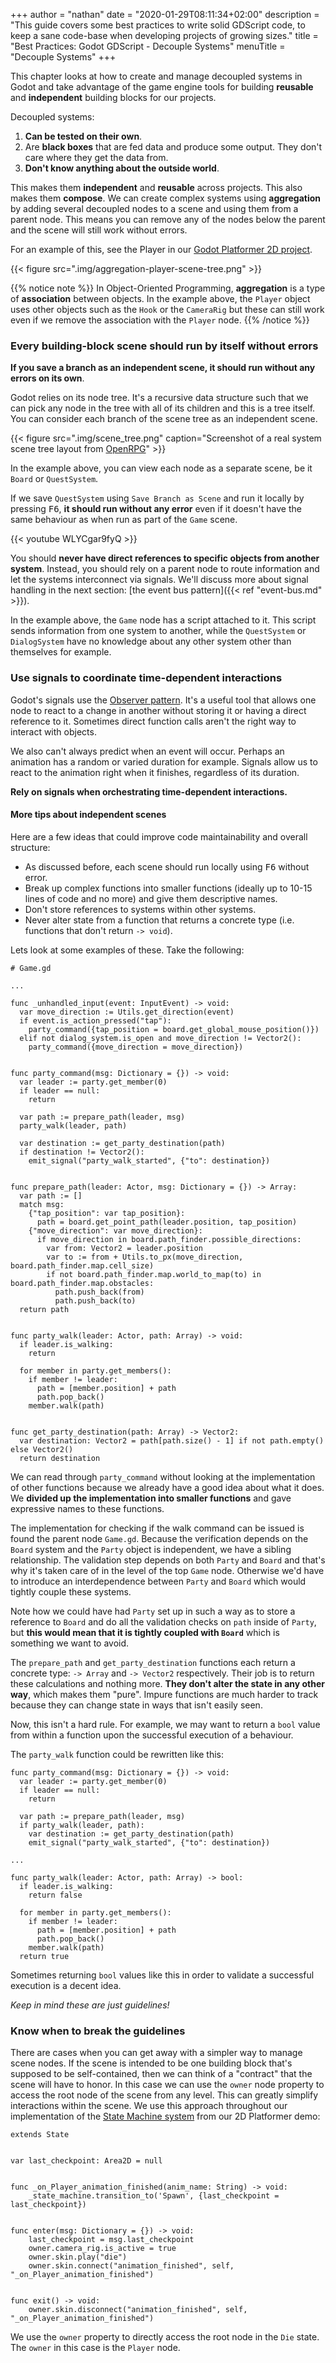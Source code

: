 +++
author = "nathan"
date = "2020-01-29T08:11:34+02:00"
description = "This guide covers some best practices to write solid GDScript code, to keep a sane code-base when developing projects of growing sizes."
title = "Best Practices: Godot GDScript - Decouple Systems"
menuTitle = "Decouple Systems"
+++

This chapter looks at how to create and manage decoupled systems in Godot and take advantage of the game engine tools for building **reusable** and **independent** building blocks for our projects.

Decoupled systems:

1. **Can be tested on their own**.
1. Are **black boxes** that are fed data and produce some output. They don't care where they get the data from.
1. **Don't know anything about the outside world**.

This makes them **independent** and **reusable** across projects. This also makes them **compose**. We can create complex systems using **aggregation** by adding several decoupled nodes to a scene and using them from a parent node. This means you can remove any of the nodes below the parent and the scene will still work without errors.

For an example of this, see the Player in our [Godot Platformer 2D project](//github.com/GDQuest/godot-platformer-2d).

{{< figure src=".img/aggregation-player-scene-tree.png" >}}

{{% notice note %}}
In Object-Oriented Programming, **aggregation** is a type of **association** between objects. In the example above, the `Player` object uses other objects such as the `Hook` or the `CameraRig` but these can still work even if we remove the association with the `Player` node.
{{% /notice %}}

### Every building-block scene should run by itself without errors

**If you save a branch as an independent scene, it should run without any errors on its own**.

Godot relies on its node tree. It's a recursive data structure such that we can pick any node in the tree with all of its children and this is a tree itself. You can consider each branch of the scene tree as an independent scene.

{{< figure
    src=".img/scene_tree.png"
    caption="Screenshot of a real system scene tree layout from [OpenRPG](//github.com/GDQuest/godot-open-rpg)" >}}

In the example above, you can view each node as a separate scene, be it `Board` or `QuestSystem`.

If we save `QuestSystem` using `Save Branch as Scene` and run it locally by pressing <kbd>F6</kbd>, **it should run without any error** even if it doesn't have the same behaviour as when run as part of the `Game` scene.

{{< youtube WLYCgar9fyQ >}}

You should **never have direct references to specific objects from another system**. Instead, you should rely on a parent node to route information and let the systems interconnect via signals. We'll discuss more about signal handling in the next section: [the event bus pattern]({{< ref "event-bus.md" >}}).

In the example above, the `Game` node has a script attached to it. This script sends information from one system to another, while the `QuestSystem` or `DialogSystem` have no knowledge about any other system other than themselves for example.

### Use signals to coordinate time-dependent interactions

Godot's signals use the [Observer pattern](//gameprogrammingpatterns.com/observer.html). It's a useful tool that allows one node to react to a change in another without storing it or having a direct reference to it. Sometimes direct function calls aren't the right way to interact with objects.

We also can't always predict when an event will occur. Perhaps an animation has a random or varied duration for example. Signals allow us to react to the animation right when it finishes, regardless of its duration.

**Rely on signals when orchestrating time-dependent interactions.**

#### More tips about independent scenes ####

Here are a few ideas that could improve code maintainability and overall structure:

  - As discussed before, each scene should run locally using <kbd>F6</kbd> without error.
  - Break up complex functions into smaller functions (ideally up to 10-15 lines of code and no more) and give them descriptive names.
  - Don't store references to systems within other systems.
  - Never alter state from a function that returns a concrete type (i.e. functions that don't return `-> void`).

  Lets look at some examples of these. Take the following:

```gdscript
# Game.gd

...

func _unhandled_input(event: InputEvent) -> void:
  var move_direction := Utils.get_direction(event)
  if event.is_action_pressed("tap"):
    party_command({tap_position = board.get_global_mouse_position()})
  elif not dialog_system.is_open and move_direction != Vector2():
    party_command({move_direction = move_direction})


func party_command(msg: Dictionary = {}) -> void:
  var leader := party.get_member(0)
  if leader == null:
    return

  var path := prepare_path(leader, msg)
  party_walk(leader, path)

  var destination := get_party_destination(path)
  if destination != Vector2():
    emit_signal("party_walk_started", {"to": destination})


func prepare_path(leader: Actor, msg: Dictionary = {}) -> Array:
  var path := []
  match msg:
    {"tap_position": var tap_position}:
      path = board.get_point_path(leader.position, tap_position)
    {"move_direction": var move_direction}:
      if move_direction in board.path_finder.possible_directions:
        var from: Vector2 = leader.position
        var to := from + Utils.to_px(move_direction, board.path_finder.map.cell_size)
        if not board.path_finder.map.world_to_map(to) in board.path_finder.map.obstacles:
          path.push_back(from)
          path.push_back(to)
  return path


func party_walk(leader: Actor, path: Array) -> void:
  if leader.is_walking:
    return

  for member in party.get_members():
    if member != leader:
      path = [member.position] + path
      path.pop_back()
    member.walk(path)


func get_party_destination(path: Array) -> Vector2:
  var destination: Vector2 = path[path.size() - 1] if not path.empty() else Vector2()
  return destination
```

We can read through `party_command` without looking at the implementation of other functions because we already have a good idea about what it does. We **divided up the implementation into smaller functions** and gave expressive names to these functions.

The implementation for checking if the walk command can be issued is found the parent node `Game.gd`. Because the verification depends on the `Board` system and the `Party` object is independent, we have a sibling relationship. The validation step depends on both `Party` and `Board` and that's why it's taken care of in the level of the top `Game` node. Otherwise we'd have to introduce an interdependence between `Party` and `Board` which would tightly couple these systems.

Note how we could have had `Party` set up in such a way as to store a reference to `Board` and do all the validation checks on `path` inside of `Party`, but **this would mean that it is tightly coupled with `Board`** which is something we want to avoid.

The `prepare_path` and `get_party_destination` functions each return a concrete type: `-> Array` and `-> Vector2` respectively. Their job is to return these calculations and nothing more. **They don't alter the state in any other way**, which makes them "pure". Impure functions are much harder to track because they can change state in ways that isn't easily seen.

Now, this isn't a hard rule. For example, we may want to return a `bool` value from within a function upon the successful execution of a behaviour.

The `party_walk` function could be rewritten like this:

```gdscript
func party_command(msg: Dictionary = {}) -> void:
  var leader := party.get_member(0)
  if leader == null:
    return

  var path := prepare_path(leader, msg)
  if party_walk(leader, path):
    var destination := get_party_destination(path)
    emit_signal("party_walk_started", {"to": destination})

...

func party_walk(leader: Actor, path: Array) -> bool:
  if leader.is_walking:
    return false

  for member in party.get_members():
    if member != leader:
      path = [member.position] + path
      path.pop_back()
    member.walk(path)
  return true
```

Sometimes returning `bool` values like this in order to validate a successful execution is a decent idea.

_Keep in mind these are just guidelines!_

### Know when to break the guidelines

There are cases when you can get away with a simpler way to manage scene nodes. If the scene is intended to be one building block that's supposed to be self-contained, then we can think of a "contract" that the scene will have to honor. In this case we can use the `owner` node property to access the root node of the scene from any level. This can greatly simplify interactions within the scene. We use this approach throughout our implementation of the [State Machine system](//gameprogrammingpatterns.com/state.html) from our 2D Platformer demo:

```gdscript
extends State


var last_checkpoint: Area2D = null


func _on_Player_animation_finished(anim_name: String) -> void:
	_state_machine.transition_to('Spawn', {last_checkpoint = last_checkpoint})


func enter(msg: Dictionary = {}) -> void:
	last_checkpoint = msg.last_checkpoint
	owner.camera_rig.is_active = true
	owner.skin.play("die")
	owner.skin.connect("animation_finished", self, "_on_Player_animation_finished")


func exit() -> void:
	owner.skin.disconnect("animation_finished", self, "_on_Player_animation_finished")
```

We use the `owner` property to directly access the root node in the `Die` state. The `owner` in this case is the `Player` node.
